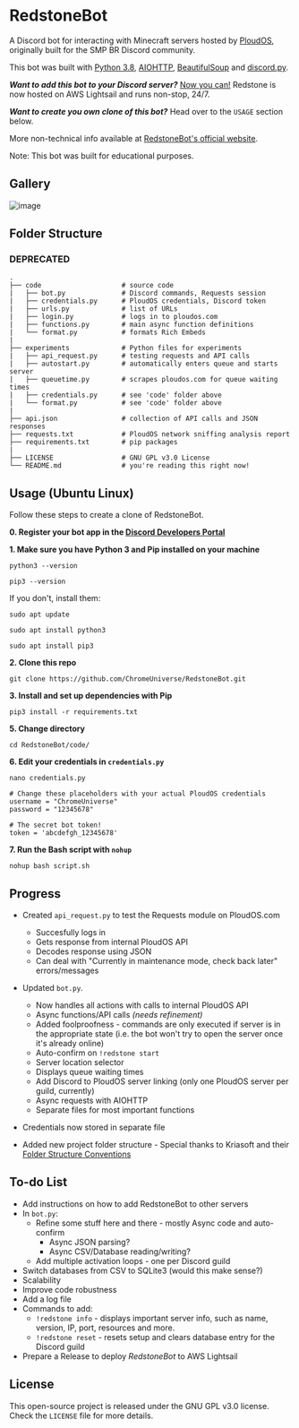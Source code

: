 # RedstoneBot

A Discord bot for interacting with Minecraft servers hosted by [PloudOS](https://ploudos.com/), originally built for the SMP BR Discord community.

This bot was built with [Python 3.8](http://python.org/), [AIOHTTP](https://docs.aiohttp.org/en/stable/), [BeautifulSoup](https://www.crummy.com/software/BeautifulSoup/bs4/doc/) and [discord.py](https://github.com/Rapptz/discord.py).

_**Want to add this bot to your Discord server?**_ [Now you can!](https://chromeuniverse.github.io/RedstoneBot/manual) Redstone is now hosted on AWS Lightsail and runs non-stop, 24/7.

_**Want to create you own clone of this bot?**_ Head over to the `USAGE` section below.

More non-technical info available at [RedstoneBot's official website](https://chromeuniverse.github.io/RedstoneBot/).

Note: This bot was built for educational purposes.

## Gallery

![image](https://i.postimg.cc/vm24YCqR/redstone2-1.png)


## Folder Structure 

### DEPRECATED

```
.
├── code                    # source code
|   ├── bot.py              # Discord commands, Requests session
|   ├── credentials.py      # PloudOS credentials, Discord token
|   ├── urls.py             # list of URLs
|   ├── login.py            # logs in to ploudos.com
|   ├── functions.py        # main async function definitions
|   └── format.py           # formats Rich Embeds
|
├── experiments             # Python files for experiments
|   ├── api_request.py      # testing requests and API calls
|   ├── autostart.py        # automatically enters queue and starts server
|   ├── queuetime.py        # scrapes ploudos.com for queue waiting times
|   ├── credentials.py      # see 'code' folder above
|   └── format.py           # see 'code' folder above
|
├── api.json                # collection of API calls and JSON responses
├── requests.txt            # PloudOS network sniffing analysis report
├── requirements.txt        # pip packages
|
├── LICENSE                 # GNU GPL v3.0 License
└── README.md               # you're reading this right now!
```


## Usage (Ubuntu Linux)

Follow these steps to create a clone of RedstoneBot.

**0. Register your bot app in the [Discord Developers Portal](https://discord.com/developers/applications)** 

**1. Make sure you have Python 3 and Pip installed on your machine**

`python3 --version`

`pip3 --version`

If you don't, install them:

`sudo apt update`

`sudo apt install python3`

`sudo apt install pip3`

**2. Clone this repo**

`git clone https://github.com/ChromeUniverse/RedstoneBot.git`

**3. Install and set up dependencies with Pip**
  
`pip3 install -r requirements.txt`

**5. Change directory**

`cd RedstoneBot/code/`

**6. Edit your credentials in `credentials.py`**

`nano credentials.py`

```
# Change these placeholders with your actual PloudOS credentials
username = "ChromeUniverse"
password = "12345678"

# The secret bot token!
token = 'abcdefgh_12345678'
```

**7. Run the Bash script with `nohup`**

`nohup bash script.sh`


## Progress

* Created `api_request.py` to test the Requests module on PloudOS.com
  * Succesfully logs in
  * Gets response from internal PloudOS API
  * Decodes response using JSON
  * Can deal with "Currently in maintenance mode, check back later" errors/messages

* Updated `bot.py`.
  * Now handles all actions with calls to internal PloudOS API
  * Async functions/API calls _(needs refinement)_
  * Added foolproofness - commands are only executed if server is in the appropriate state (i.e. the bot won't try to open the server once it's already online)
  * Auto-confirm on `!redstone start`
  * Server location selector
  * Displays queue waiting times
  * Add Discord to PloudOS server linking (only one PloudOS server per guild, currently)
  * Async requests with AIOHTTP
  * Separate files for most important functions

* Credentials now stored in separate file

* Added new project folder structure - Special thanks to Kriasoft and their [Folder Structure Conventions](https://github.com/KriaSoft/Folder-Structure-Conventions)


## To-do List

* Add instructions on how to add RedstoneBot to other servers
* In `bot.py`:
  * Refine some stuff here and there - mostly Async code and auto-confirm
    * Async JSON parsing?
    * Async CSV/Database reading/writing?
  * Add multiple activation loops - one per Discord guild
* Switch databases from CSV to SQLite3 (would this make sense?)
* Scalability
* Improve code robustness
* Add a log file
* Commands to add:
  * `!redstone info` - displays important server info, such as name, version, IP, port, resources and more.
  * `!redstone reset` - resets setup and clears database entry for the Discord guild
* Prepare a Release to deploy *RedstoneBot* to AWS Lightsail


## License

This open-source project is released under the GNU GPL v3.0 license. Check the `LICENSE` file for more details.
